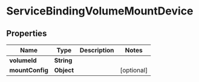 # ServiceBindingVolumeMountDevice

## Properties
Name | Type | Description | Notes
------------ | ------------- | ------------- | -------------
**volumeId** | **String** |  | 
**mountConfig** | **Object** |  |  [optional]
